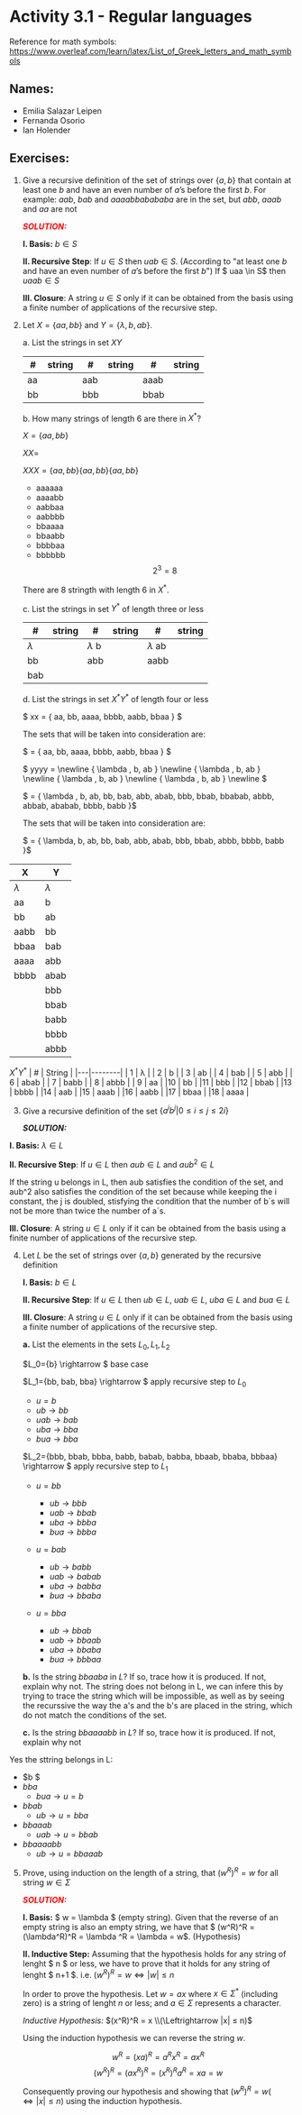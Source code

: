# Activity 3.1 - Regular languages

Reference for math symbols:
https://www.overleaf.com/learn/latex/List_of_Greek_letters_and_math_symbols

## Names:
- Emilia Salazar Leipen
- Fernanda Osorio
- Ian Holender 


## Exercises:

1. Give a recursive definition of the set of strings over $\{a, b\}$ that
    contain at least one $b$ and have an even number of $a$’s before the
    first $b$.
    For example: $aab$, $bab$ and $aaaabbabababa$ are in the set,
    but $abb$, $aaab$ and $aa$ are not

    
    <span style="color:red;">_**SOLUTION:**_</span>

    
    **I. Basis:** $b \in S$

    **II. Recursive Step**: If $u \in S$ then $uab \in S$. (According to "at least one $b$ and have an even number of $a$’s before the first $b$") 
    If $ uaa \in S$ then $uaab \in S$

    **III. Closure**: A string $u \in S$ only if it can be obtained from the basis using a finite number of applications of the recursive step.


2. Let $X = \{aa, bb\}$ and $Y = \{\lambda, b, ab\}$.

    a. List the strings in set $XY$

    #|string|#|string|#|string
    -|-|-|-|-|-
    aa  || aab || aaab|| 
    bb  || bbb || bbab

    b. How many strings of length 6 are there in $X^*$?
    
    $X=\{aa, bb\}$

    $XX=$

    $XXX=\{aa, bb\}\{aa, bb\}\{aa, bb\}$

    


    - aaaaaa
    - aaaabb
    - aabbaa
    - aabbbb
    - bbaaaa
    - bbaabb
    - bbbbaa
    - bbbbbb
    $$2^3=8$$

    There are 8 stringth with length 6 in $X^*$.

   

    c. List the strings in set $Y^*$ of length three or less

    
    #|string|#|string|#|string
    -|-|-|-|-|-
    $\lambda$ || $\lambda$ b|| $\lambda$ ab|| 
    bb || abb|| aabb ||
    bab ||  || ||

    

    d. List the strings in set $X^* Y^*$ of length four or less

    $ xx = \{ aa, bb, aaaa, bbbb, aabb, bbaa \} $

    The sets that will be taken into consideration are:

    $ = \{ aa, bb, aaaa, bbbb, aabb, bbaa \} $

   $ yyyy =  \newline \{ \lambda , b, ab \} \newline \{ \lambda , b, ab \} \newline \{ \lambda , b, ab \} \newline \{ \lambda , b, ab \} \newline  $ 

   $ = \{ \lambda , b, ab, bb, bab, abb, abab, bbb, bbab, bbabab, abbb, abbab, ababab, bbbb, babb \}$

   The sets that will be taken into consideration are:

   $ = \{ \lambda, b, ab, bb, bab, abb, abab, bbb, bbab, abbb, bbbb, babb \}$

X|Y|
-|-|
$\lambda$|$\lambda$|
aa|b
bb|ab
aabb|bb
bbaa|bab
aaaa|abb
bbbb|abab
| |bbb
| |bbab
| |babb
| |bbbb
| |abbb


$X^* Y^*$
| # | String |
|---|--------|
| 1 | λ      |
| 2 | b      |
| 3 | ab     |
| 4 | bab    |
| 5 | abb    |
| 6 | abab   |
| 7 | babb   |
| 8 | abbb   |
| 9 | aa     |
|10 | bb     |
|11 | bbb    |
|12 | bbab   |
|13 | bbbb   |
|14 | aab    |
|15 | aaab   |
|16 | aabb   |
|17 | bbaa   |
|18 | aaaa   |




3. Give a recursive definition of the set $\{ a^ib^j | 0 ≤ i ≤ j ≤ 2i\}$

    _**SOLUTION:**_

**I. Basis:** $\lambda \in L$

**II. Recursive Step**:
If $u \in L$ then $aub \in L$ and $aub^2 \in L$

If the string u belongs in L, then aub satisfies the condition of the set, and aub^2 also satisfies the condition of the set because while keeping the i constant, the j is doubled, stisfying the condition that the number of b´s will not be more than twice the number of a´s.

  **III. Closure**: A string $u \in L$ only if it can be obtained from the basis using a finite number of applications of the recursive step.



4. Let $L$ be the set of strings over $\{a, b\}$ generated by the recursive
   definition

    **I. Basis:** $b \in L$

    **II. Recursive Step**: If $u \in L$ then $ub \in L$, $uab \in L$, $uba \in
    L$ and $bua \in L$

    **III. Closure**: A string $u \in L$ only if it can be obtained from the
    basis using a finite number of applications of the recursive step.

    **a.** List the elements in the sets $L_0, L_1, L_2$

   $L_0={b} \rightarrow $ base case

   $L_1={bb, bab, bba} \rightarrow $ apply recursive step to $L_0$ 
   - $u=b$
   - $ub \rightarrow bb$
   - $uab \rightarrow bab$
   - $uba \rightarrow bba$
    - $bua \rightarrow bba$
   

   $L_2={bbb, bbab, bbba, babb, babab, babba, bbaab, bbaba, bbbaa}  \rightarrow $ apply recursive step to $L_1$ 
   
   - $u=bb$
     -  $ub \rightarrow bbb$
     - $uab \rightarrow bbab$
     - $uba \rightarrow bbba$
     - $bua \rightarrow bbba$

    - $u=bab$
        - $ub \rightarrow babb$
         - $uab \rightarrow babab$
         - $uba \rightarrow babba$
         - $bua \rightarrow bbaba$

    - $u=bba$
         - $ub \rightarrow bbab$
         - $uab \rightarrow bbaab$
         - $uba \rightarrow bbaba$
         - $bua \rightarrow bbbaa$


    **b.** Is the string $bbaaba$ in $L$? If so, trace how it is produced.
    If not, explain why not.
    The string does not belong in L, we can infere this by trying to trace the string which will be impossible, as well as by seeing the recurssive the way the a's and the b's are placed in the string, which do not match the conditions of the set.




    **c.** Is the string $bbaaaabb$ in $L$? If so, trace how it is produced.
    If not, explain why not

Yes the sttring belongs in L:

- $b $
- $bba$ 
    - $bua \rightarrow  u=b$
- $bbab$
    - $ub \rightarrow  u=bba$
- $bbaaab$
    -  $uab \rightarrow  u=bbab$
- $bbaaaabb$
    -  $ub \rightarrow  u=bbaaab$


5. Prove, using induction on the length of a string, that $(w^R)^R = w$ for all
   string $w \in \Sigma$

    <span style="color:red;">_**SOLUTION:**_</span>

    **I. Basis:**  $ w = \lambda $ (empty string). Given that the reverse of an empty string is also an empty string, we have that $ (w^R)^R = (\lambda^R)^R = \lambda ^R  = \lambda = w$. (Hypothesis)

    **II. Inductive Step:**  Assuming that the hypothesis holds for any string of lenght $ n $ or less, we have to prove that it holds for any string of lenght $ n+1 $.
        i.e.  $(w^R)^R = w \Leftrightarrow |w| ≤ n$

    In order to prove the hypothesis. Let $w = ax$ where $x \in \Sigma^*$ (including zero) is a string of lenght $n$ or less; and $a \in \Sigma$ represents a character. 

    *Inductive Hypothesis:*  $(x^R)^R = x \\(\Leftrightarrow |x| ≤ n)$  

    Using the induction hypothesis we can reverse the string $w$. 

    $$ w^R = (xa)^R = a^R x^R = ax^R $$
    $$ (w^R)^R = (ax^R)^R = (x^R)^R a^R = x a = w $$

    Consequently proving our hypothesis and showing that $(w^R)^R = w (\Leftrightarrow |x| ≤ n)$ using the induction hypothesis.




